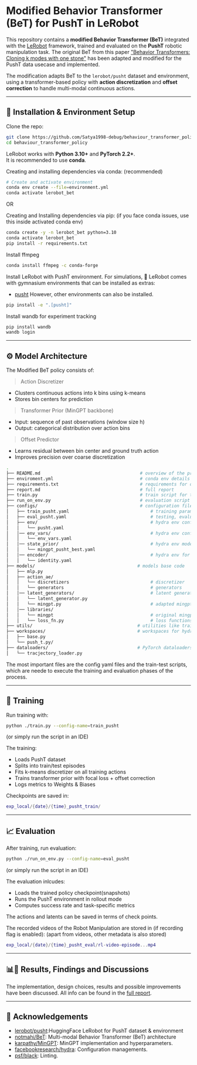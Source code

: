 # Modified Behavior Transformer (BeT) for PushT in LeRobot

This repository contains a **modified Behavior Transformer (BeT)** integrated with the [LeRobot](https://github.com/huggingface/lerobot) framework, trained and evaluated on the **PushT** robotic manipulation task. The original BeT from this paper ["Behavior Transformers: Cloning k modes with one stone"](https://arxiv.org/abs/2206.11251) has been adapted and modified for the PushT data usecase and implemented.

The modification adapts BeT to the `lerobot/pusht` dataset and environment, using a transformer-based policy with **action discretization** and **offset correction** to handle multi-modal continuous actions.

---

## 📌 Installation & Environment Setup

Clone the repo:
```bash
git clone https://github.com/Satya1998-debug/behaviour_transformer_policy.git
cd behaviour_transformer_policy
```

LeRobot works with **Python 3.10+** and **PyTorch 2.2+**.  
It is recommended to use **conda**.

Creating and installing dependencies via conda: (recommended)
```bash
# Create and activate environment
conda env create --file=environment.yml
conda activate lerobot_bet
```

OR 

Creating and Installing dependencies via pip: (if you face conda issues, use this inside activated conda env)
```bash
conda create -y -n lerobot_bet python=3.10
conda activate lerobot_bet
pip install -r requirements.txt
```

Install ffmpeg
```bash
conda install ffmpeg -c conda-forge
```

Install LeRobot with PushT environment.
For simulations, 🤗 LeRobot comes with gymnasium environments that can be installed as extras:
- [pusht](https://github.com/huggingface/gym-pusht)
However, other environments can also be installed.

```bash
pip install -e ".[pusht]"
```

Install wandb for experiment tracking
```bash
pip install wandb
wandb login
```
---

## ⚙️ Model Architecture

The Modified BeT policy consists of:

> Action Discretizer
- Clusters continuous actions into k bins using k-means
- Stores bin centers for prediction

> Transformer Prior (MinGPT backbone)
- Input: sequence of past observations (window size h)
- Output: categorical distribution over action bins

> Offset Predictor
- Learns residual between bin center and ground truth action
- Improves precision over coarse discretization


```bash
.
├── README.md                                      # overview of the project working
├── enviroment.yml                                 # conda env details
├── requirements.txt                               # requirements for dependencies (if not used conda env file)
├── report.md                                      # full report 
├── train.py                                       # train script for the model
├── run_on_env.py                                  # evaluation script for the model
├── configs/                                       # configuration files for the env & model
│   ├── train_pusht.yaml                               # training parameters and configuration
│   ├── eval_pusht.yaml                                # testing, evaluation parameters
│   ├── env/                                           # hydra env config parameters for the project (model specific)
│   │   └── pusht.yaml
│   │── env_vars/                                      # hydra env config for dataset
│   │   └── env_vars.yaml
│   │── state_prior/                                   # hydra env model-specific config for prior model (mingpt)
│   │   └── mingpt_pusht_best.yaml
│   │── encoder/                                       # hydra env for observation encoder
│   │   └── identity.yaml
├── models/                                       # models base code
│   ├── mlp.py
│   ├── action_ae/
│   │   └── discretizers                               # discretizer 
│   │   └── generators                                 # generators
│   │── latent_generators/                             # latent generators for the latent tensors
│   │   └── latent_generator.py
│   │   └── mingpt.py                                  # adapted mingpt used (in paper)
│   │── libraries/
│   │   └── mingpt                                     # original mingpt (referenced in the paper)
│   │   └── loss_fn.py                                 # loss functions
├── utils/                                        # utilities like train-test splits
├── workspaces/                                   # workspaces for hydra env that has pushT from lerobot
│   ├── base.py
│   └── push_t.py/
├── dataloaders/                                  # PyTorch dataloaders
│   └── tracjectory_loader.py

```

The most important files are the config yaml files and the train-test scripts, which are neede to execute the training and evaluation phases of the process.

---

## 🚀 Training
Run training with:

```bash
python ./train.py --config-name=train_pusht
```
(or simply run the script in an IDE)

The training:
- Loads PushT dataset
- Splits into train/test episodes
- Fits k-means discretizer on all training actions
- Trains transformer prior with focal loss + offset correction
- Logs metrics to Weights & Biases

Checkpoints are saved in:

```lua
exp_local/{date}/{time}_pusht_train/
```
---

## 📈 Evaluation

After training, run evaluation:

```bash
python ./run_on_env.py --config-name=eval_pusht
```
(or simply run the script in an IDE)

The evaluation inlcudes:

- Loads the trained policy checkpoint(snapshots)
- Runs the PushT environment in rollout mode
- Computes success rate and task-specific metrics

The actions and latents can be saved in terms of check points.

The recorded videos of the Robot Manipulation are stored in (if recording flag is enabled):
(apart from videos, other metadata is also stored)
```lua
exp_local/{date}/{time}_pusht_eval/rl-video-episode...mp4
```

---

## 📊🎯 Results, Findings and Discussions

The implementation, design choices, results and possible improvements have been discussed.
All info can be found in the [full report](report.md).

---

## 📜 Acknowledgements
- [lerobot/pusht](https://github.com/huggingface/lerobot?tab=readme-ov-file):HuggingFace LeRobot for PushT dataset & environment
- [notmahi/BeT](https://github.com/notmahi/bet?tab=readme-ov-file): Multi-modal Behavior Transformer (BeT) architecture
- [karpathy/MinGPT](https://github.com/karpathy/minGPT): MinGPT implementation and hyperparameters.
- [facebookresearch/hydra](https://github.com/facebookresearch/hydra): Configuration managements.
- [psf/black](https://github.com/psf/black): Linting.